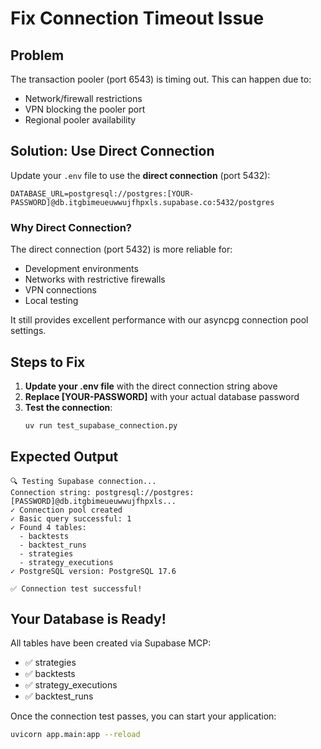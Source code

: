 # Fix Connection Timeout Issue

## Problem
The transaction pooler (port 6543) is timing out. This can happen due to:
- Network/firewall restrictions
- VPN blocking the pooler port
- Regional pooler availability

## Solution: Use Direct Connection

Update your `.env` file to use the **direct connection** (port 5432):

```env
DATABASE_URL=postgresql://postgres:[YOUR-PASSWORD]@db.itgbimeueuwwujfhpxls.supabase.co:5432/postgres
```

### Why Direct Connection?

The direct connection (port 5432) is more reliable for:
- Development environments
- Networks with restrictive firewalls
- VPN connections
- Local testing

It still provides excellent performance with our asyncpg connection pool settings.

## Steps to Fix

1. **Update your .env file** with the direct connection string above
2. **Replace [YOUR-PASSWORD]** with your actual database password
3. **Test the connection**:
   ```bash
   uv run test_supabase_connection.py
   ```

## Expected Output

```
🔍 Testing Supabase connection...
Connection string: postgresql://postgres:[PASSWORD]@db.itgbimeueuwwujfhpxls...
✓ Connection pool created
✓ Basic query successful: 1
✓ Found 4 tables:
  - backtests
  - backtest_runs
  - strategies
  - strategy_executions
✓ PostgreSQL version: PostgreSQL 17.6

✅ Connection test successful!
```

## Your Database is Ready!

All tables have been created via Supabase MCP:
- ✅ strategies
- ✅ backtests
- ✅ strategy_executions
- ✅ backtest_runs

Once the connection test passes, you can start your application:
```bash
uvicorn app.main:app --reload
```
